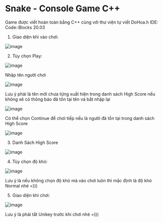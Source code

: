 # Snake - Console Game C++

Game được viết hoàn toàn bằng C++ cùng với thư viện tự viết DoHoa.h
IDE: Code::Blocks 20.03

1. Giao diện khi vào chơi:

![image](https://user-images.githubusercontent.com/88151568/211686660-ea45a9cf-c8df-4975-856f-2db25752a792.png)

2. Tùy chọn Play:

![image](https://user-images.githubusercontent.com/88151568/211687353-89ae94a9-bdb4-4f60-a7b1-abdec0936c5b.png)

Nhập tên người chơi

![image](https://user-images.githubusercontent.com/88151568/211687545-47d15407-f6aa-4aba-b64a-c2e5d780908e.png)

Lưu ý phải là tên mới chưa từng xuất hiện trong danh sách High Score nếu không sẽ có thông báo đã tồn tại tên và bắt nhập lại

![image](https://user-images.githubusercontent.com/88151568/211689197-626b8792-8979-430e-b2a0-451fd66490ff.png)

Có thể chọn Continue để chơi tiếp nếu là người đã tồn tại trong danh sách High Score

![image](https://user-images.githubusercontent.com/88151568/211687886-379c3ce8-503a-431f-bd2a-91cb2418f2d2.png)

3. Danh Sách High Score

![image](https://user-images.githubusercontent.com/88151568/211688186-7d3dc65f-334d-4a9d-a781-62478947b41c.png)

4. Tùy chọn độ khó:

![image](https://user-images.githubusercontent.com/88151568/211688855-04fda277-c131-4761-8254-9078f17f2734.png)

Lưu ý là nếu không chọn độ khó mà vào chơi luôn thì mặc định là độ khó Normal nhé =)))

5. Giao diện khi chơi:

![image](https://user-images.githubusercontent.com/88151568/211688603-fc649565-e8ba-4735-8683-4cd08f698061.png)

Lưu ý là phải tắt Unikey trước khi chơi nhé =)))
